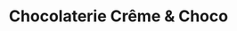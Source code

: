 ---
title: "Chocolaterie Crême & Choco"
url: /saint-joseph-du-lac/chocolaterie-creme-and-choco/
shop: chocolate
---